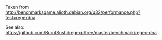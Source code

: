 Taken from http://benchmarksgame.alioth.debian.org/u32/performance.php?test=regexdna

See also: https://github.com/BurntSushi/regexp/tree/master/benchmark/regex-dna
